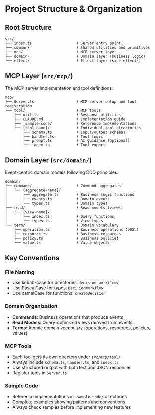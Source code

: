 # Project Structure & Organization

## Root Structure

```
src/
├── index.ts                    # Server entry point
├── common/                     # Shared utilities and primitives
├── mcp/                        # MCP server layer
├── domain/                     # Domain layer (business logic)
└── effect/                     # Effect layer (side effects)
```

## MCP Layer (`src/mcp/`)

The MCP server implementation and tool definitions:

```
mcp/
├── Server.ts                   # MCP server setup and tool registration
└── tool/                       # MCP tools
    ├── util.ts                 # Response utilities
    ├── CLAUDE.md               # Implementation guide
    ├── _sample-code/           # Reference implementations
    └── [tool-name]/            # Individual tool directories
        ├── schema.ts           # Input/output schemas
        ├── handler.ts          # Tool logic
        ├── prompt.ts           # AI guidance (optional)
        └── index.ts            # Tool export
```

## Domain Layer (`src/domain/`)

Event-centric domain models following DDD principles:

```
domain/
├── command/                    # Command aggregates
│   └── [aggregate-name]/
│       ├── aggregate.ts        # Business logic functions
│       ├── events.ts           # Domain events
│       └── types.ts            # Domain types
├── read/                       # Read models (views)
│   └── [view-name]/
│       ├── index.ts            # Query functions
│       └── types.ts            # View types
└── term/                       # Domain vocabulary
    ├── operation.ts            # Business operations (eDSL)
    ├── resource.ts             # Business resources
    ├── policy.ts               # Business policies
    └── value.ts                # Value objects
```

## Key Conventions

### File Naming
- Use kebab-case for directories: `decision-workflow/`
- Use PascalCase for types: `DecisionWorkflow`
- Use camelCase for functions: `createDecision`

### Domain Organization
- **Commands**: Business operations that produce events
- **Read Models**: Query-optimized views derived from events
- **Terms**: Atomic domain vocabulary (operations, resources, policies, values)

### MCP Tools
- Each tool gets its own directory under `src/mcp/tool/`
- Always include `schema.ts`, `handler.ts`, and `index.ts`
- Use structured output with both text and JSON responses
- Register tools in `Server.ts`

### Sample Code
- Reference implementations in `_sample-code/` directories
- Complete examples showing patterns and conventions
- Always check samples before implementing new features